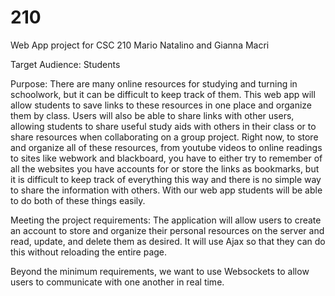 # 210
Web App project for CSC 210
Mario Natalino and Gianna Macri

Target Audience: Students

Purpose: There are many online resources for studying and turning in schoolwork, but it can be difficult to keep track of them. This web app will allow students to save links to these resources in one place and organize them by class. Users will also be able to share links with other users, allowing students to share useful study aids with others in their class or to share resources when collaborating on a group project.
Right now, to store and organize all of these resources, from youtube videos to online readings to sites like webwork and blackboard, you have to either try to remember of all the websites you have accounts for or store the links as bookmarks, but it is difficult to keep track of everything this way and there is no simple way to share the information with others. With our web app students will be able to do both of these things easily.

Meeting the project requirements: The application will allow users to create an account to store and organize their personal resources on the server and read, update, and delete them as desired. It will use Ajax so that they can do this without reloading the entire page.

Beyond the minimum requirements, we want to use Websockets to allow users to communicate with one another in real time.
